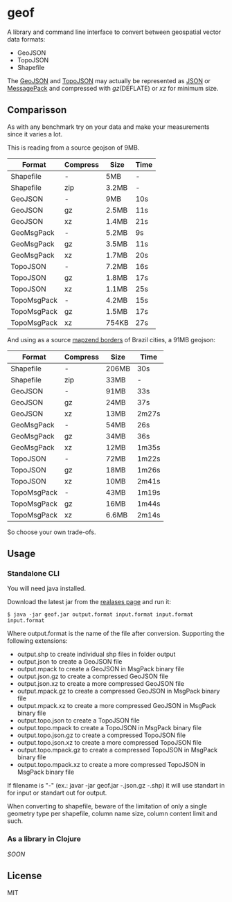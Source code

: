# geof

A library and command line interface to convert between geospatial vector data formats:

- GeoJSON
- TopoJSON
- Shapefile

The [GeoJSON](http://geojson.org) and [TopoJSON](https://github.com/topojson/topojson) may actually be represented as [JSON](http://json.org) or [MessagePack](http://msgpack.org) and compressed with _gz_(DEFLATE) or _xz_ for minimum size.


## Comparisson

As with any benchmark try on your data and make your measurements since it varies a lot.

This is reading from a source geojson of 9MB.

| Format | Compress | Size | Time |
|------- |---------|------|------|
| Shapefile | - | 5MB  | - |
| Shapefile | zip | 3.2MB  | - |
| GeoJSON | - | 9MB | 10s  |
| GeoJSON | gz | 2.5MB | 11s |
| GeoJSON | xz | 1.4MB | 21s |
| GeoMsgPack | - | 5.2MB | 9s |
| GeoMsgPack | gz | 3.5MB | 11s |
| GeoMsgPack | xz | 1.7MB |  20s |
| TopoJSON | - | 7.2MB | 16s |
| TopoJSON | gz | 1.8MB | 17s |
| TopoJSON | xz | 1.1MB | 25s |
| TopoMsgPack | - | 4.2MB | 15s |
| TopoMsgPack | gz | 1.5MB | 17s |
| TopoMsgPack | xz | 754KB | 27s |

And using as a source [mapzend borders](https://mapzen.com/data/borders/) of Brazil cities, a 91MB geojson:

| Format | Compress | Size | Time |
|------- |---------|------|------|
| Shapefile | - | 206MB | 30s |
| Shapefile | zip | 33MB  | - |
| GeoJSON | - | 91MB | 33s  |
| GeoJSON | gz | 24MB | 37s |
| GeoJSON | xz | 13MB | 2m27s |
| GeoMsgPack | - | 54MB | 26s |
| GeoMsgPack | gz | 34MB | 36s |
| GeoMsgPack | xz | 12MB | 1m35s |
| TopoJSON | - | 72MB | 1m22s |
| TopoJSON | gz | 18MB | 1m26s |
| TopoJSON | xz | 10MB | 2m41s |
| TopoMsgPack | - | 43MB | 1m19s |
| TopoMsgPack | gz | 16MB | 1m44s |
| TopoMsgPack | xz | 6.6MB | 2m14s |

So choose your own trade-ofs.

## Usage

### Standalone CLI

You will need java installed.

Download the latest jar from the [realases page](https://github.com/diogok/geof/releases) and run it:

    $ java -jar geof.jar output.format input.format input.format input.format

Where output.format is the name of the file after conversion. Supporting the following extensions:

- output.shp to create individual shp files in folder output
- output.json to create a GeoJSON file
- output.mpack to create a GeoJSON in MsgPack binary file
- output.json.gz to create a compressed GeoJSON file
- output.json.xz to create a more compressed GeoJSON file
- output.mpack.gz to create a compressed GeoJSON in MsgPack binary file
- output.mpack.xz to create a more compressed GeoJSON in MsgPack binary file
- output.topo.json to create a TopoJSON file
- output.topo.mpack to create a TopoJSON in MsgPack binary file
- output.topo.json.gz to create a compressed TopoJSON file
- output.topo.json.xz to create a more compressed TopoJSON file
- output.topo.mpack.gz to create a compressed TopoJSON in MsgPack binary file
- output.topo.mpack.xz to create a more compressed TopoJSON in MsgPack binary file

If filename is "-" (ex.: javar -jar geof.jar -.json.gz -.shp) it will use standart in for input or standart out for output.

When converting to shapefile, beware of the limitation of only a single geometry type per shapefile, column name size, column content limit and such.

### As a library in Clojure

_SOON_

## License

MIT

